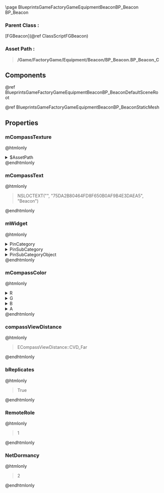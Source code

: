 \page BlueprintsGameFactoryGameEquipmentBeaconBP_Beacon BP_Beacon
### Parent Class :
[FGBeacon](@ref ClassScriptFGBeacon)
### Asset Path :
<b><blockquote>/Game/FactoryGame/Equipment/Beacon/BP_Beacon.BP_Beacon_C</blockquote></b>
## Components

@ref BlueprintsGameFactoryGameEquipmentBeaconBP_BeaconDefaultSceneRoot

@ref BlueprintsGameFactoryGameEquipmentBeaconBP_BeaconStaticMesh

## Properties

### mCompassTexture
@htmlonly
<details>
 <summary>$AssetPath</summary>
<b><a href="_blueprints_game_factory_game_interface_u_i_assets_map_map_compass__icon_beacon.html"><blockquote>MapCompass_Icon_beacon</blockquote></a></b>
</details>
@endhtmlonly

### mCompassText
@htmlonly
<blockquote>NSLOCTEXT("", "75DA2B80464FD8F650B0AF9B4E3DAEA5", "Beacon")</blockquote>
@endhtmlonly

### mWidget
@htmlonly
<details>
 <summary>PinCategory</summary>
<blockquote>Object</blockquote>
</details>
<details>
 <summary>PinSubCategory</summary>
<blockquote>Object</blockquote>
</details>
<details>
 <summary>PinSubCategoryObject</summary>
<b><a href="_blueprints_game_factory_game_equipment_beacon_u_i_widget__beacon.html"><blockquote>Widget_Beacon</blockquote></a></b>
</details>
@endhtmlonly

### mCompassColor
@htmlonly
<details>
 <summary>R</summary>
<blockquote>0.09530699998140335</blockquote>
</details>
<details>
 <summary>G</summary>
<blockquote>0.09530699998140335</blockquote>
</details>
<details>
 <summary>B</summary>
<blockquote>0.09530699998140335</blockquote>
</details>
<details>
 <summary>A</summary>
<blockquote>1</blockquote>
</details>
@endhtmlonly

### compassViewDistance
@htmlonly
<blockquote>ECompassViewDistance::CVD_Far</blockquote>
@endhtmlonly

### bReplicates
@htmlonly
<blockquote>True</blockquote>
@endhtmlonly

### RemoteRole
@htmlonly
<blockquote>1</blockquote>
@endhtmlonly

### NetDormancy
@htmlonly
<blockquote>2</blockquote>
@endhtmlonly

